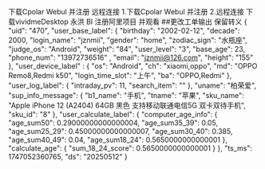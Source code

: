 下载Cpolar Webul 并注册 远程连接
1.下载Cpolar Webul 并注册
2.远程连接
下载vividmeDesktop 永洪 BI
注册阿里项目 并观看
##更改工单输出
保留转义
{
"uid": "470",
"user_base_label": {
"birthday": "2002-02-12",
"decade": 2000,
"login_name": "jznmii",
"gender": "home",
"zodiac_sign": "水瓶座",
"judge_os": "Android",
"weight": "84",
"user_level": "3",
"base_age": 23,
"phone_num": "13972736516"
,
"email": "jznmii@126.com",
"height": "155"
},
"user_device_label"
: {
"os": "Android",
"ch": "xiaomi,oppo",
"md": "OPPO Remo8,Redmi k50",
"login_time_slot": "上午",
"ba": "OPPO,Redmi"
},
"user_log_label": {
"intraday_pv": 11,
"search_item": ""
},
"uname": "柏荣爱",
"sup_info_message": {
"b1_name": "手机",
"tname": "苹果",
"sku_name": "Apple iPhone 12 (A2404) 64GB 黑色 支持移动联通电信5G 双卡双待手机",
"sku_id": "8"
},
"user_calculate_label": {
"computer_age_info": {
"age_sum50": 0.29000000000000004,
"age_sum35_39": 0.05,
"age_sum25_29": 0.45000000000000007,
"age_sum30_40": 0.385,
"age_sum40_49": 0.04,
"age_sum18_24": 0.5650000000000001
},
"calculate_age": {
"sum_18_24_score": 0.5650000000000001
}
},
"ts_ms": 1747052360765,
"ds": "20250512"
}